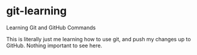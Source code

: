 # git-learning
Learning Git and GitHub Commands

This is literally just me learning how to use git, and push my changes up to GitHub. Nothing important to see here.
